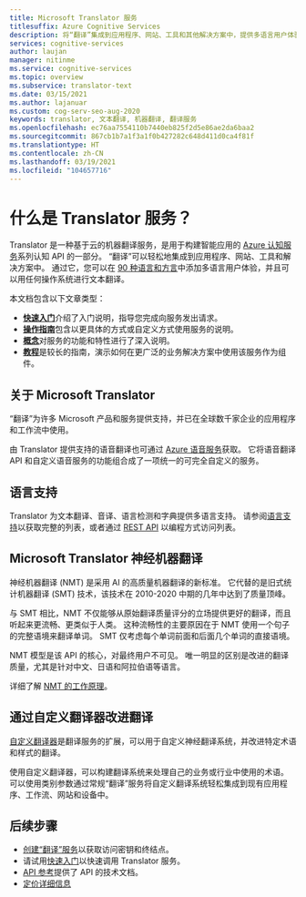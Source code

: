 ```yaml
---
title: Microsoft Translator 服务
titlesuffix: Azure Cognitive Services
description: 将“翻译”集成到应用程序、网站、工具和其他解决方案中，提供多语言用户体验。
services: cognitive-services
author: laujan
manager: nitinme
ms.service: cognitive-services
ms.topic: overview
ms.subservice: translator-text
ms.date: 03/15/2021
ms.author: lajanuar
ms.custom: cog-serv-seo-aug-2020
keywords: translator, 文本翻译, 机器翻译, 翻译服务
ms.openlocfilehash: ec76aa7554110b7440eb825f2d5e86ae2da6baa2
ms.sourcegitcommit: 867cb1b7a1f3a1f0b427282c648d411d0ca4f81f
ms.translationtype: HT
ms.contentlocale: zh-CN
ms.lasthandoff: 03/19/2021
ms.locfileid: "104657716"
---
```

# <a name="what-is-the-translator-service"></a>什么是 Translator 服务？

Translator 是一种基于云的机器翻译服务，是用于构建智能应用的 [Azure 认知服务](../../index.yml?panel=ai&pivot=products)系列认知 API 的一部分。 “翻译”可以轻松地集成到应用程序、网站、工具和解决方案中。 通过它，您可以在 [90 种语言和方言](./language-support.md)中添加多语言用户体验，并且可以用任何操作系统进行文本翻译。

本文档包含以下文章类型：  

* [**快速入门**](quickstart-translator.md)介绍了入门说明，指导您完成向服务发出请求。  
* [**操作指南**](translator-how-to-signup.md)包含以更具体的方式或自定义方式使用服务的说明。  
* [**概念**](character-counts.md)对服务的功能和特性进行了深入说明。  
* [**教程**](tutorial-wpf-translation-csharp.md)是较长的指南，演示如何在更广泛的业务解决方案中使用该服务作为组件。  


## <a name="about-microsoft-translator"></a>关于 Microsoft Translator

“翻译”为许多 Microsoft 产品和服务提供支持，并已在全球数千家企业的应用程序和工作流中使用。

由 Translator 提供支持的语音翻译也可通过 [Azure 语音服务](../speech-service/index.yml)获取。 它将语音翻译 API 和自定义语音服务的功能组合成了一项统一的可完全自定义的服务。 

## <a name="language-support"></a>语言支持

Translator 为文本翻译、音译、语言检测和字典提供多语言支持。 请参阅[语言支持](language-support.md)以获取完整的列表，或者通过 [REST API](./reference/v3-0-languages.md) 以编程方式访问列表。  

## <a name="microsoft-translator-neural-machine-translation"></a>Microsoft Translator 神经机器翻译

神经机器翻译 (NMT) 是采用 AI 的高质量机器翻译的新标准。 它代替的是旧式统计机器翻译 (SMT) 技术，该技术在 2010-2020 中期的几年中达到了质量顶峰。

与 SMT 相比，NMT 不仅能够从原始翻译质量评分的立场提供更好的翻译，而且听起来更流畅、更类似于人类。 这种流畅性的主要原因在于 NMT 使用一个句子的完整语境来翻译单词。 SMT 仅考虑每个单词前面和后面几个单词的直接语境。

NMT 模型是该 API 的核心，对最终用户不可见。 唯一明显的区别是改进的翻译质量，尤其是针对中文、日语和阿拉伯语等语言。

详细了解 [NMT 的工作原理](https://www.microsoft.com/en-us/translator/mt.aspx#nnt)。

## <a name="improve-translations-with-custom-translator"></a>通过自定义翻译器改进翻译

 [自定义翻译器](customization.md)是翻译服务的扩展，可以用于自定义神经翻译系统，并改进特定术语和样式的翻译。

使用自定义翻译器，可以构建翻译系统来处理自己的业务或行业中使用的术语。 可以使用类别参数通过常规“翻译”服务将自定义翻译系统轻松集成到现有应用程序、工作流、网站和设备中。

## <a name="next-steps"></a>后续步骤

- [创建“翻译”服务](./translator-how-to-signup.md)以获取访问密钥和终结点。
- 请试用[快速入门](quickstart-translator.md)以快速调用 Translator 服务。
- [API 参考](./reference/v3-0-reference.md)提供了 API 的技术文档。
- [定价详细信息](https://azure.microsoft.com/pricing/details/cognitive-services/translator-text-api/)
